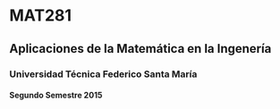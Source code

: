 # MAT281
## Aplicaciones de la Matemática en la Ingenería
###  Universidad Técnica Federico Santa María
#### Segundo Semestre 2015
